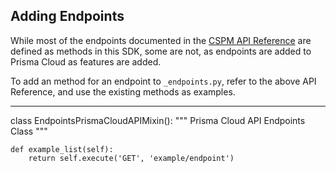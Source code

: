 ## Adding Endpoints

While most of the endpoints documented in the [CSPM API Reference](https://prisma.pan.dev/api/cloud/cspm) are defined as methods in this SDK,
some are not, as endpoints are added to Prisma Cloud as features are added.

To add an method for an endpoint to `_endpoints.py`, refer to the above API Reference, and use the existing methods as examples.

---

class EndpointsPrismaCloudAPIMixin():
    """ Prisma Cloud API Endpoints Class """

    def example_list(self):
        return self.execute('GET', 'example/endpoint')